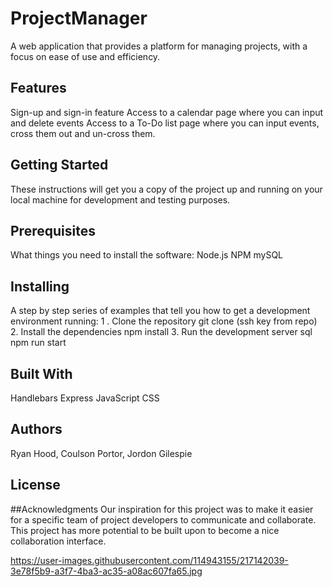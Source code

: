 # ProjectManager

A web application that provides a platform for managing projects, with a focus on ease of use and efficiency.

## Features
Sign-up and sign-in feature
Access to a calendar page where you can input and delete events
Access to a To-Do list page where you can input events, cross them out and un-cross them.

## Getting Started
These instructions will get you a copy of the project up and running on your local machine for development and testing purposes.

## Prerequisites
What things you need to install the software:
Node.js
NPM
mySQL

## Installing
A step by step series of examples that tell you how to get a development environment running:
1 . Clone the repository
git clone (ssh key from repo)
2. Install the dependencies
npm install
3. Run the development server
sql
npm run start


## Built With
  Handlebars
  Express
  JavaScript
  CSS
   

## Authors
Ryan Hood, Coulson Portor, Jordon Gilespie

## License

##Acknowledgments
Our inspiration for this project was to make it easier for a specific team of project developers to communicate and collaborate. This project has more potential to be built upon to become a nice collaboration interface. 


https://user-images.githubusercontent.com/114943155/217142039-3e78f5b9-a3f7-4ba3-ac35-a08ac607fa65.jpg

